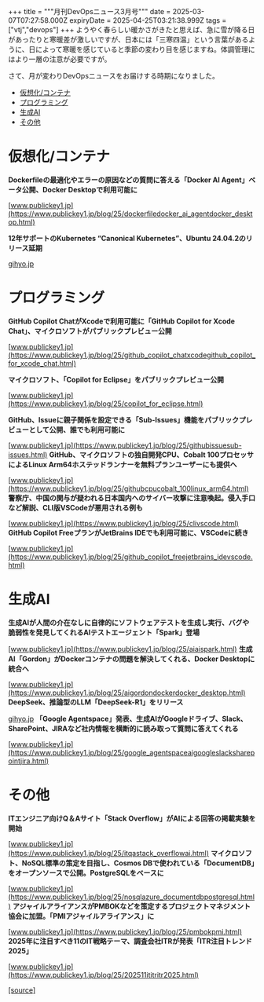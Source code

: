 +++
title = """月刊DevOpsニュース3月号"""
date = 2025-03-07T07:27:58.000Z
expiryDate = 2025-04-25T03:21:38.999Z
tags = ["vtj","devops"]
+++
ようやく春らしい暖かさがきたと思えば、急に雪が降る日があったりと寒暖差が激しいですが、日本には「三寒四温」という言葉があるように、日によって寒暖を感じていると季節の変わり目を感じますね。体調管理にはより一層の注意が必要ですが。

さて、月が変わりDevOpsニュースをお届けする時期になりました。

*   [仮想化/コンテナ](#仮想化コンテナ)
*   [プログラミング](#プログラミング)
*   [生成AI](#生成AI)
*   [その他](#その他)

仮想化/コンテナ
========

**Dockerfileの最適化やエラーの原因などの質問に答える「Docker AI Agent」ベータ公開、Docker Desktopで利用可能に**

[www.publickey1.jp](https://www.publickey1.jp/blog/25/dockerfiledocker_ai_agentdocker_desktop.html)

**12年サポートのKubernetes “Canonical Kubernetes”⁠⁠、Ubuntu 24.04.2のリリース延期**

[gihyo.jp](https://gihyo.jp/admin/clip/01/ubuntu-topics/202502/14?utm_source=feed)

プログラミング
=======

**GitHub Copilot ChatがXcodeで利用可能に「GitHub Copilot for Xcode Chat」、マイクロソフトがパブリックプレビュー公開**

[www.publickey1.jp](https://www.publickey1.jp/blog/25/github_copilot_chatxcodegithub_copilot_for_xcode_chat.html)

**マイクロソフト、「Copilot for Eclipse」をパブリックプレビュー公開**

[www.publickey1.jp](https://www.publickey1.jp/blog/25/copilot_for_eclipse.html)

**GitHub、Issueに親子関係を設定できる「Sub-Issues」機能をパブリックプレビューとして公開、誰でも利用可能に**

[www.publickey1.jp](https://www.publickey1.jp/blog/25/githubissuesub-issues.html) **GitHub、マイクロソフトの独自開発CPU、Cobalt 100プロセッサによるLinux Arm64ホステッドランナーを無料プランユーザーにも提供へ**

[www.publickey1.jp](https://www.publickey1.jp/blog/25/githubcpucobalt_100linux_arm64.html) **警察庁、中国の関与が疑われる日本国内へのサイバー攻撃に注意喚起。侵入手口など解説、CLI版VSCodeが悪用される例も**

[www.publickey1.jp](https://www.publickey1.jp/blog/25/clivscode.html) **GitHub Copilot FreeプランがJetBrains IDEでも利用可能に、VSCodeに続き**

[www.publickey1.jp](https://www.publickey1.jp/blog/25/github_copilot_freejetbrains_idevscode.html)

生成AI
====

**生成AIが人間の介在なしに自律的にソフトウェアテストを生成し実行、バグや脆弱性を発見してくれるAIテストエージェント「Spark」登場**

[www.publickey1.jp](https://www.publickey1.jp/blog/25/aiaispark.html) **生成AI「Gordon」がDockerコンテナの問題を解決してくれる、Docker Desktopに統合へ**

[www.publickey1.jp](https://www.publickey1.jp/blog/25/aigordondockerdocker_desktop.html) **DeepSeek⁠⁠、推論型のLLM「DeepSeek-R1」をリリース**

[gihyo.jp](https://gihyo.jp/article/2025/01/deepseek-r1?utm_source=feed) **「Google Agentspace」発表、生成AIがGoogleドライブ、Slack、SharePoint、JIRAなど社内情報を横断的に読み取って質問に答えてくれる**

[www.publickey1.jp](https://www.publickey1.jp/blog/25/google_agentspaceaigoogleslacksharepointjira.html)

その他
===

**ITエンジニア向けQ＆Aサイト「Stack Overflow」がAIによる回答の掲載実験を開始**

[www.publickey1.jp](https://www.publickey1.jp/blog/25/itqastack_overflowai.html) **マイクロソフト、NoSQL標準の策定を目指し、Cosmos DBで使われている「DocumentDB」をオープンソースで公開。PostgreSQLをベースに**

[www.publickey1.jp](https://www.publickey1.jp/blog/25/nosqlazure_documentdbpostgresql.html) **アジャイルアライアンスがPMBOKなどを策定するプロジェクトマネジメント協会に加盟。「PMIアジャイルアライアンス」に**

[www.publickey1.jp](https://www.publickey1.jp/blog/25/pmbokpmi.html) **2025年に注目すべき11のIT戦略テーマ、調査会社ITRが発表「ITR注目トレンド2025」**

[www.publickey1.jp](https://www.publickey1.jp/blog/25/202511ititritr2025.html)

[[source]](https://devops-blog.virtualtech.jp/entry/20250307/1741332478)
